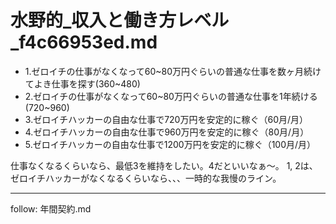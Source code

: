 # 水野的_収入と働き方レベル_f4c66953ed.md

- 1.ゼロイチの仕事がなくなって60~80万円ぐらいの普通な仕事を数ヶ月続けてよき仕事を探す(360~480)
- 2.ゼロイチの仕事がなくなって60~80万円ぐらいの普通な仕事を1年続ける(720~960)
- 3.ゼロイチハッカーの自由な仕事で720万円を安定的に稼ぐ（60月/月）
- 4.ゼロイチハッカーの自由な仕事で960万円を安定的に稼ぐ（80月/月）
- 5.ゼロイチハッカーの自由な仕事で1200万円を安定的に稼ぐ（100月/月）

仕事なくなるくらいなら、最低3を維持をしたい。4だといいなぁ〜。
1, 2は、ゼロイチハッカーがなくなるくらいなら、、、一時的な我慢のライン。

---
follow: 年間契約.md


